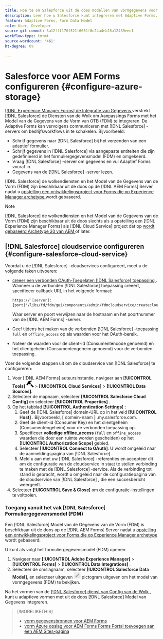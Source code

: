 ```yaml
---
title: Hoe te om Salesforce uit de doos modellen van vormgegevens voor Adaptive Forms te vormen?
description: Leer hoe u Salesforce kunt integreren met Adaptive Forms.
feature: Adaptive Forms, Form Data Model
role: User, Developer
source-git-commit: 3a12fff170f521f6051f0c24a4eb28a12439eec1
workflow-type: tm+mt
source-wordcount: '461'
ht-degree: 0%

---
```



# Salesforce voor AEM Forms configureren {#configure-azure-storage}

[[!DNL Experience Manager Forms]  de Integratie van Gegevens ](data-integration.md) verstrekt [!DNL Salesforce] de Diensten van de Wolk om Aanpassings Forms met het Model van de Gegevens van de Vorm van OTB (FDM) te integreren. De Adaptive Forms kan vervolgens communiceren met [!DNL Salesforce] -servers om bedrijfsworkflows in te schakelen. Bijvoorbeeld:

* Schrijf gegevens naar [!DNL Salesforce] bij het verzenden van een adaptief formulier.
* Schrijf gegevens in [!DNL Salesforce] via aangepaste entiteiten die zijn gedefinieerd in het formuliergegevensmodel (FDM) en omgekeerd.
* Vraag [!DNL Salesforce] -server om gegevens en vul Adaptief Forms vooraf in.
* Gegevens van de [!DNL Salesforce] -server lezen.

[!DNL Salesforce] de wolkendiensten en het Model van de Gegevens van de Vorm (FDM) zijn beschikbaar uit de doos op de [!DNL AEM Forms] Server nadat u [ opstelling een ontwikkelingsproject voor Forms die op Experience Manager archetype ](setup-local-development-environment.md#forms-cloud-service-local-development-environment) wordt gebaseerd.

>[!NOTE]
>
>[!DNL Salesforce] de wolkendiensten en het Model van de Gegevens van de Vorm (FDM) zijn beschikbaar uit de doos slechts als u opstelling een [!DNL Experience Manager Forms] als [!DNL Cloud Service] project dat op [ wordt gebaseerd Archetype 30 van AEM ](https://github.com/adobe/aem-project-archetype/releases/tag/aem-project-archetype-30) of later.

## [!DNL Salesforce] cloudservice configureren {#configure-salesforce-cloud-service}

Voordat u de [!DNL Salesforce] -cloudservices configureert, moet u de volgende taken uitvoeren:

* [ creeer een verbonden OAuth-Toegelaten  [!DNL Salesforce]  toepassing ](https://help.salesforce.com/s/articleView?id=sf.connected_app_create_api_integration.htm&amp;type=5). Wanneer u de verbonden [!DNL Salesforce] toepassing creeert, specificeer callback URL in het volgende formaat:

  ```
  https://'[server]:[port]'/libs/fd/fdm/gui/components/admin/fdmcloudservice/createcloudconfigwizard/cloudservices.html
  ```

  Waar server en poort verwijzen naar de hostnaam en het poortnummer van de [!DNL AEM Forms] -server.

* Geef tijdens het maken van de verbonden [!DNL Salesforce] -toepassing `full` en `offline_access` op als waarden voor het OAuth-bereik.

* Noteer de waarden voor de client-id (Consumentencode genoemd) en het clientgeheim (Consumentengeheim genoemd) voor de verbonden toepassing.

Voer de volgende stappen uit om de cloudservice van [!DNL Salesforce] te configureren:

1. Voor [!DNL AEM Forms] auteursinstantie, navigeer aan **[!UICONTROL Tools]** ![ hamer ](assets/hammer.png) > **[!UICONTROL Cloud Services]** > **[!UICONTROL Data Sources]**.
2. Selecteer de mapnaam, selecteer **[!UICONTROL Salesforce Cloud Config]** en selecteer **[!UICONTROL Properties]** .
3. Op het tabblad **[!UICONTROL Authentication Settings]** :
   1. Geef de [!DNL Salesforce] domein-URL op in het veld **[!UICONTROL Host]** . Bijvoorbeeld, [ domein-naam ] .my.salesforce.com.
   2. Geef de client-id (Consumer Key) en het clientgeheim (Consumentengeheim) voor de verbonden toepassing op.
   3. Specificeer **volledige offline_access** (`full` en `offine_access` waarden die door een ruimte worden gescheiden) op het **[!UICONTROL Authorization Scope]** gebied.
   4. Selecteer **[!UICONTROL Connect to OAuth]**. U wordt omgeleid naar de aanmeldingspagina van [!DNL Salesforce] .
   5. Meld u aan met uw [!DNL Salesforce] -referenties en accepteer dit om de configuratie van de cloudservice in staat te stellen verbinding te maken met de [!DNL Salesforce] -service. Als de verbinding tot stand is gebracht, wordt u omgeleid naar de configuratiepagina van de cloudservice van [!DNL Salesforce] , die een succesbericht weergeeft.
4. Selecteer **[!UICONTROL Save & Close]** om de configuratie-instellingen te voltooien.

### Toegang vanuit het vak [!DNL Salesforce] Formuliergegevensmodel (FDM)

Een [!DNL Salesforce] Model van de Gegevens van de Vorm (FDM) is beschikbaar uit de doos op de [!DNL AEM Forms] Server nadat u [ opstelling een ontwikkelingsproject voor Forms die op Experience Manager archetype ](setup-local-development-environment.md#forms-cloud-service-local-development-environment) wordt gebaseerd.

U kunt als volgt het formuliergegevensmodel (FDM) openen:
1. Navigeer naar **[!UICONTROL Adobe Experience Manager]** > **[!UICONTROL Forms]** > **[!UICONTROL Data Integrations]** .
1. Selecteer de omslagnaam, selecteer **[!UICONTROL Salesforce Data Model]**, en selecteer uitgeven ![ ](assets/edit.png) pictogram uitgeven om het model van vormgegevens (FDM) te bekijken.

Na het vormen van de [[!DNL Salesforce]  dienst van Config van de Wolk ](#configure-salesforce-cloud-service), kunt u adaptieve vormen met uit de doos [!DNL Salesforce] Model van Gegevens integreren.

>[!MORELIKETHIS]
>
>* [ vorm gegevensbronnen voor AEM Forms ](/help/forms/configure-data-sources.md)
>* [ vorm Azure opslag voor AEM Forms ](/help/forms/configure-azure-storage.md)
>  [Forms Portal toevoegen aan een AEM Sites-pagina ](/help/forms/configure-forms-portal.md)
